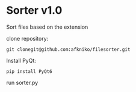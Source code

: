 # Sorter v1.0
Sort files based on the extension

clone repository: 

    git clonegit@github.com:afkniko/filesorter.git

Install PyQt:

    pip install PyQt6
  
run sorter.py
